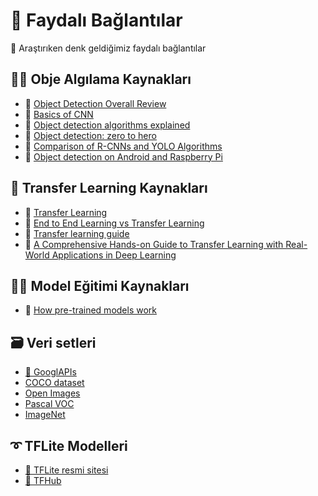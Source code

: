# 🔗 Faydalı Bağlantılar
🔎 Araştırıken denk geldiğimiz faydalı bağlantılar


## 🕵️‍♀️ Obje Algılama Kaynakları
- 🔎 [Object Detection Overall Review](https://www.fritz.ai/object-detection/)
- 🔎 [Basics of CNN](https://www.youtube.com/watch?v=FmpDIaiMIeA&t=26s)
- 🔎 [Object detection algorithms explained](https://towardsdatascience.com/r-cnn-fast-r-cnn-faster-r-cnn-yolo-object-detection-algorithms-36d53571365e)
- 🔎 [Object detection: zero to hero](https://cv-tricks.com/object-detection/faster-r-cnn-yolo-ssd/)
- 🔎 [Comparison of R-CNNs and YOLO Algorithms](https://towardsdatascience.com/r-cnn-fast-r-cnn-faster-r-cnn-yolo-object-detection-algorithms-36d53571365e)
- 🔎 [Object detection on Android and Raspberry Pi](https://github.com/EdjeElectronics/TensorFlow-Lite-Object-Detection-on-Android-and-Raspberry-Pi)


## 🛒 Transfer Learning Kaynakları
- 🔎 [Transfer Learning](https://towardsdatascience.com/transfer-learning-from-pre-trained-models-f2393f124751)
- 🔎 [End to End Learning vs Transfer Learning](https://dl.asmaamir.com/5-dlstrategies/c-otherstrategies#end-to-end-learning-vs-transfer-learning)
- 🔎 [Transfer learning guide](https://medium.com/tensorflow/training-and-serving-a-realtime-mobile-object-detector-in-30-minutes-with-cloud-tpus-b78971cf1193)
- 🔎 [A Comprehensive Hands-on Guide to Transfer Learning with Real-World Applications in Deep Learning](https://towardsdatascience.com/a-comprehensive-hands-on-guide-to-transfer-learning-with-real-world-applications-in-deep-learning-212bf3b2f27a)

## 👩‍🏫 Model Eğitimi Kaynakları
- 🔎 [How pre-trained models work](https://towardsdatascience.com/how-do-pretrained-models-work-11fe2f64eaa2)

## 🗃️ Veri setleri
- [💫 GooglAPIs](https://storage.googleapis.com/openimages/web/visualizer/index.html)
- [COCO dataset](http://cocodataset.org/#download)
- [Open Images](https://storage.googleapis.com/openimages/web/index.html)
- [Pascal VOC](http://host.robots.ox.ac.uk/pascal/VOC/)
- [ImageNet](http://www.image-net.org/)


## ➰ TFLite Modelleri
- [📡 TFLite resmi sitesi](https://www.tensorflow.org/lite/guide/hosted_models)
- [🏬 TFHub](https://tfhub.dev/s?deployment-format=lite&module-type=image-object-detection)
